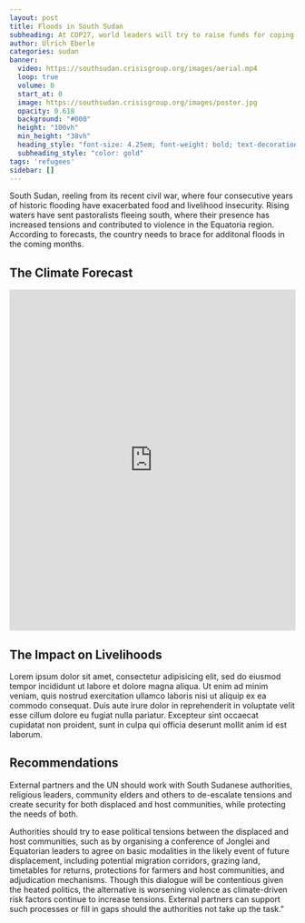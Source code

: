 ```yaml
---
layout: post
title: Floods in South Sudan
subheading: At COP27, world leaders will try to raise funds for coping with the effects of climate change. Donors should make more money available and distribute it more equitably, particularly to countries beset by both climate change and war.
author: Ulrich Eberle
categories: sudan
banner:
  video: https://southsudan.crisisgroup.org/images/aerial.mp4
  loop: true
  volume: 0
  start_at: 0
  image: https://southsudan.crisisgroup.org/images/poster.jpg
  opacity: 0.618
  background: "#000"
  height: "100vh"
  min_height: "38vh"
  heading_style: "font-size: 4.25em; font-weight: bold; text-decoration: underline"
  subheading_style: "color: gold"
tags: 'refugees'
sidebar: []
---
```


South Sudan, reeling from its recent civil war, where four consecutive years of historic flooding have exacerbated food and livelihood insecurity. Rising waters have sent pastoralists fleeing south, where their presence has increased tensions and contributed to violence in the Equatoria region. According to forecasts, the country needs to brace for additonal floods in the coming months.

<div class="flourish-embed flourish-chart" data-src="visualisation/11464052"><script src="https://public.flourish.studio/resources/embed.js"></script></div>

## The Climate Forecast

<iframe width='100%' height='600px' src="https://api.mapbox.com/styles/v1/daltonwb/cle4jcuwn004801rrryrukwp9.html?title=false&access_token=pk.eyJ1IjoiZGFsdG9ud2IiLCJhIjoiOWdSSXFQSSJ9.HZyjh4g3TAAOAncwelv9Vw&zoomwheel=false#3.34/4.711/42.167/13.6/29" title="south_sudan_eearth1" style="border:none;"></iframe>

## The Impact on Livelihoods

Lorem ipsum dolor sit amet, consectetur adipisicing elit, sed do eiusmod tempor incididunt ut labore et dolore magna aliqua. Ut enim ad minim veniam, quis nostrud exercitation ullamco laboris nisi ut aliquip ex ea commodo consequat. Duis aute irure dolor in reprehenderit in voluptate velit esse cillum dolore eu fugiat nulla pariatur. Excepteur sint occaecat cupidatat non proident, sunt in culpa qui officia deserunt mollit anim id est laborum.

## Recommendations

External partners and the UN should work with South Sudanese authorities, religious leaders, community elders and others to de-escalate tensions and create security for both displaced and host communities, while protecting the needs of both.

Authorities should try to ease political tensions between the displaced and host communities, such as by organising a conference of Jonglei and Equatorian leaders to agree on basic modalities in the likely event of future displacement, including potential migration corridors, grazing land, timetables for returns, protections for farmers and host communities, and adjudication mechanisms. Though this dialogue will be contentious given the heated politics, the alternative is worsening violence as climate-driven risk factors continue to increase tensions. External partners can support such processes or fill in gaps should the authorities not take up the task."
